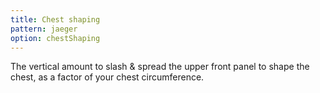 ```yaml
---
title: Chest shaping
pattern: jaeger
option: chestShaping
---
```


The vertical amount to slash & spread the upper front panel to shape the chest, as a factor of your chest circumference.